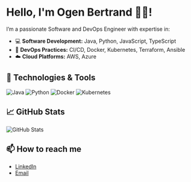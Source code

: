 # Hello, I'm Ogen Bertrand 👋🏾!

I’m a passionate Software and DevOps Engineer with expertise in:
- 💻 **Software Development:** Java, Python, JavaScript, TypeScript
- 🚀 **DevOps Practices:** CI/CD, Docker, Kubernetes, Terraform, Ansible
- ☁️ **Cloud Platforms:** AWS, Azure


## 🔧 Technologies & Tools
![Java](https://img.shields.io/badge/Java-ED8B00?style=for-the-badge&logo=java&logoColor=white)
![Python](https://img.shields.io/badge/Python-3776AB?style=for-the-badge&logo=python&logoColor=white)
![Docker](https://img.shields.io/badge/Docker-2496ED?style=for-the-badge&logo=docker&logoColor=white)
![Kubernetes](https://img.shields.io/badge/Kubernetes-326CE5?style=for-the-badge&logo=kubernetes&logoColor=white)

## 📈 GitHub Stats
![GitHub Stats](https://github-readme-stats.vercel.app/api?username=yourusername&show_icons=true&theme=dark)

## 📫 How to reach me
- [LinkedIn](linkedin.com/in/ogen-bertrand-2a9108264)
- [Email](ogenbertrand@gmail.com)

